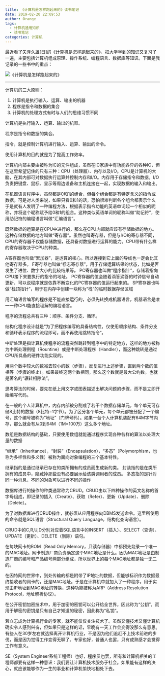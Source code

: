 ```yaml
---
title: 《计算机是怎样跑起来的》读书笔记
date: 2019-02-20 22:09:53
author: Orange
tags:
  - 计算机通用知识
  - 读书笔记
categories: 计算机
---
```


最近看了矢泽久雄[日]的《计算机是怎样跑起来的》，把大学学到的知识又复习了一遍，主要包括计算机组成原理、操作系统、编程语言、数据库等知识。下面是我记录的一些书中的重点：

![《计算机是怎样跑起来的》](1.jpg)

----

计算机的三大原则：
1. 计算机是执行输入、运算、输出的机器
2. 程序是指令和数据的集合
3. 计算机的处理方式有时与人们的思维习惯不同

计算机是执行输入、运算、输出的机器。

程序是指令和数据的集合。

指令，就是控制计算机进行输入、运算、输出的命令。

使用计算机的目的就是为了提高工作效率。

计算机内部主要由被称为IC的元件组成，虽然在IC家族中有功能各异的各种IC，但在这里希望记住的只有三种：CPU（处理器）、内存以及I/O。CPU是计算机的大脑，在其内部可对数据执行运算并控制内存和I/O。内存用于存储指令和数据。I/O负责把键盘、鼠标、显示等周边设备和主机连接在一起，实现数据的输入和输出。

在机器语言程序中，虽然都是0和1的组合，但每个组合都是有特定含义的指令或数据。可是对人类来说，如果只看0和1的话，恐怕很难判断各个组合都表示什么 于是就有人发明了一种编程方法，根据表示指令功能的英语单词起一个相似的昵称，并将这个昵称赋予给0和1的组合。这种类似英语单词的昵称叫做“助记符”，使用助记符的编程语言叫做“汇编语言”。

既然数据的运算是在CPU中进行的，那么在CPU内部就应该有存储数据的地方。这种存储数据的地方叫做“寄存器”。虽然也叫寄存器，但是与I/O的寄存器不同，CPU的寄存器不仅能存储数据，还具备对数据进行运算的能力。CPU带有什么样的寄存器取决于CPU的种类。

A寄存器也叫做“累加器”，是运算的核心。所以连接到它上面的导线也一定会比其他寄存器多。
F寄存器也叫做“标志寄存器”，用于存储运算结果的状态，比如是否发生了进位、数字大小的比较结果等。
PC寄存器也叫做“程序指针”，存储着指向CPU接下来要执行的指令的地址。
PC寄存器的值会随着滴答滴答的时钟信号自动更新，可以说程序就是依靠不断变化的PC寄存器的值运行起来的。
SP寄存器也叫做“栈顶指针”，用于在内存中创建一块称为“栈”的临时数据存储区域

用汇编语言编写的程序是不能直接运行的，必须先转换成机器语言。机器语言是唯一一种CPU能直接理解的编程语言。

程序的流程总共有三种：顺序、条件分支、循环。

结构化程序设计就是“为了把程序编写的具备结构性，仅使用顺序结构、条件分支和循环表示程序的流程即可，而不再使用跳转指令”。

中断处理是指计算机使程序的流程突然跳转到程序中的特定地方，这样的地方被称为中断处理例程（Rountine）或是中断处理程序（Handler），而这种跳转是通过CPU所具备的硬件功能实现的。

用两个数中较大的数减去较小的数（步骤），反复进行上述步骤，直到两个数的值相等（步骤的终止）。如果最终这两个数相同，那么这个数就是最大公约数。也就是著名的“辗转相除法”。

思考算法的时候，要先在纸上用文字或图表描述出解决问题的步骤，而不是立即开始编写代码。

在一般的个人计算机中，内存内部被分割成了若干个数据存储单元，每个单元可存储8比特的数据（8比特=1字节）。为了区分各个单元，每个单元都被分配了一个编号，这个编号被称为“地址”（门牌号码）。如果一台个人计算机装配有64M字节内存，那么就会有从0到64M（1M=100万）这么多个地址。

数组是数据结构的基础，只要使用数组就能通过程序实现各种各样的算法以处理大量的数据

“继承”（Inheritance），“封装”（Encapsulation），“多态”（Polymorphism，也称为多样性和多义性）被称为面向对象编程的三个基本特性。

继承指的是通过继承已存在的类所拥有的成员而生成新的类。
封装指的是在类所拥有的成员中，隐藏掉那些没有必要展示给该类调用者的成员。
多态指的是针对同一种消息，不同的对象可以进行不同的操作

数据库进行的操作的种类通常称为CRUD。CRUD由以下四种操作的英文名称的首字母组成，即记录的插入（Create）、获取（Refer）、更新（Update）、删除（Delete）。

为了对数据库进行CRUD操作，就必须从应用程序向DBMS发送命令。这里所使用的命令就是SQL语言（Structural Query Language，结构化查询语言）。

CRUD中的C,R,U,D分别对应着SQL语言中的INSERT（插入）、SELECT（查询）、UPDATE（更新）、DELETE（删除）语句。

在每块网卡的ROM（Read Only Memory，只读存储器）中都预先烧录一个唯一的MAC地址。网卡制造厂商负责确定这个MAC地址是什么。因为MAC地址是由制造厂商的编号和产品编号两部分组成，所以世界上的每个MAC地址都是独一无二的。

在因特网的世界中，到处传输的都是附带了IP地址的数据，但能够标识作为数据最终接收者的网卡的，还是MAC地址。于是在计算机中就加入了一种程序，用于实现由IP地址到MAC地址的转换，这种功能被称为ARP（Address Resolution Protocol，地址解析协议）。

在公开密钥加密技术中，用于加密的密钥可以公开给全世界，因此称为“公钥”，而用于解密的密钥是只有自己才知道的秘密，因此称为“私钥”。

若立志成为计算机行业的专家，就不能仅仅关注技术了。虽然又懂技术又懂计算机确实令人感到兴奋，但如果只是这样的话，早晚有一天工作会变得没那么有意思。有些人在30岁左右就选择离开计算机行业，不是因为他们追赶不上技术前进的步伐，而是因为觉得工作变得无聊了。专家也好，普通人也罢，只有成熟感才会觉得工作有意义。

SE（System Engineer系统工程师）也好，程序员也罢，所有和计算机相关的工程师都要有这样一种意识：我们要让计算机技术服务于社会。如果能有这样的决心，就应该能够作为一生的事业和计算机愉快地相处下去。
